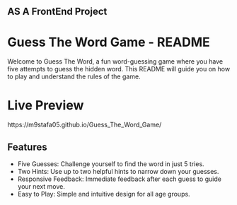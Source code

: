 ## AS A FrontEnd Project

# Guess The Word Game - README
Welcome to Guess The Word, a fun word-guessing game where you have five attempts to guess the hidden word. This README will guide you on how to play and understand the rules of the game.

<h1>Live Preview</h1>
https://m9stafa05.github.io/Guess_The_Word_Game/
<h2>Features</h2>
<ul>
  <li>Five Guesses: Challenge yourself to find the word in just 5 tries.</li>
  <li>Two Hints: Use up to two helpful hints to narrow down your guesses.</li>
  <li>Responsive Feedback: Immediate feedback after each guess to guide your next move.</li>
  <li>Easy to Play: Simple and intuitive design for all age groups.</li>
</ul>
